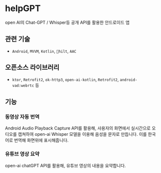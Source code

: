# helpGPT

open AI의 Chat-GPT / Whisper등 공개 API를 활용한 안드로이드 앱

## 관련 기술
  - `Android`, `MVVM`, `Kotlin`, `hilt`, `AAC`

## 오픈소스 라이브러리
 - `ktor`, `Retrofit2`, `ok-http3`, `open-ai-kotlin`, `Retrofit2`, `android-vad:webrtc` 등

## 기능

### 동영상 자동 번역

Android Audio Playback Capture API를 활용해, 사용자의 화면에서 실시간으로 오디오를 캡쳐하여
open-ai Whisper 모델을 이용해 음성을 문자로 만듭니다. 이를 한국어로 번역해 화면위에 표시해줍니다.

### 유튜브 영상 요약

open-ai chatGPT API를 활용해, 유튜브 영상의 내용을 요약합니다.
